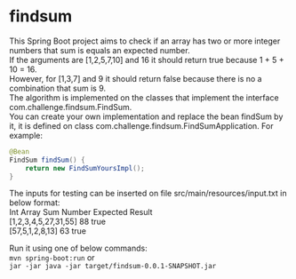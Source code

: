 # findsum
This Spring Boot project aims to check if an array has two or more integer numbers that sum is equals an expected number.  
If the arguments are [1,2,5,7,10] and 16 it should return true because 1 + 5 + 10 = 16.  
However, for [1,3,7] and 9 it should return false because there is no a combination that sum is 9.  
The algorithm is implemented on the classes that implement the interface com.challenge.findsum.FindSum.  
You can create your own implementation and replace the bean findSum by it, it is defined on class com.challenge.findsum.FindSumApplication.
For example:  
```java
@Bean
FindSum findSum() {
    return new FindSumYoursImpl();
}
```
The inputs for testing can be inserted on file src/main/resources/input.txt in below format:  
Int Array              Sum Number      Expected Result  
[1,2,3,4,5,27,31,55]      88                   true  
[57,5,1,2,8,13]           63                   true

Run it using one of below commands:  
`mvn spring-boot:run` or  
`jar -jar java -jar target/findsum-0.0.1-SNAPSHOT.jar`
